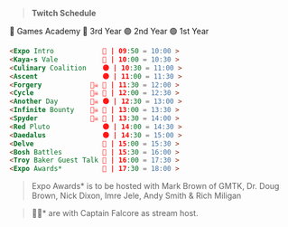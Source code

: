 > **Twitch Schedule**

🔴 Games Academy
🔵 3rd Year
🟣 2nd Year
🟢 1st Year

```md
<Expo Intro            🔴 | 09:50 = 10:00 >
<Kaya-s Vale           🔵 | 10:00 = 10:30 >
<Culinary Coalition    🟣 | 10:30 = 11:00 >
<Ascent                🟣 | 11:00 = 11:30 >
<Forgery            🏴‍☠️ 🔵 | 11:30 = 12:00 >
<Cycle              🏴‍☠️ 🔵 | 12:00 = 12:30 >
<Another Day        🏴‍☠️ 🟢 | 12:30 = 13:00 >
<Infinite Bounty    🏴‍☠️ 🔵 | 13:00 = 13:30 >
<Spyder             🏴‍☠️ 🔵 | 13:30 = 14:00 >
<Red Pluto             🟣 | 14:00 = 14:30 >
<Daedalus              🟢 | 14:30 = 15:00 >
<Delve                 🔵 | 15:00 = 15:30 >
<Bosh Battles          🔵 | 15:30 = 16:00 >
<Troy Baker Guest Talk 🔴 | 16:00 = 17:30 >
<Expo Awards*          🔴 | 17:30 = 18:00 >
```
> Expo Awards* is to be hosted with Mark Brown of GMTK, Dr. Doug Brown, Nick Dixon, Imre Jele, Andy Smith & Rich Miligan

> 🏴‍☠️* are with Captain Falcore as stream host.